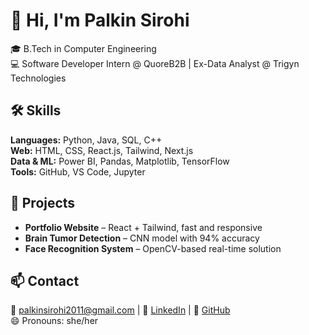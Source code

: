 # 👋 Hi, I'm Palkin Sirohi

🎓 B.Tech in Computer Engineering    
💻 Software Developer Intern @ QuoreB2B | Ex-Data Analyst @ Trigyn Technologies  

## 🛠️ Skills  
**Languages:** Python, Java, SQL, C++  
**Web:** HTML, CSS, React.js, Tailwind, Next.js  
**Data & ML:** Power BI, Pandas, Matplotlib, TensorFlow  
**Tools:** GitHub, VS Code, Jupyter  

## 📁 Projects  
- **Portfolio Website** – React + Tailwind, fast and responsive  
- **Brain Tumor Detection** – CNN model with 94% accuracy  
- **Face Recognition System** – OpenCV-based real-time solution  

## 📫 Contact  
📧 palkinsirohi2011@gmail.com | 🔗 [LinkedIn](https://www.linkedin.com/in/palkin-sirohi-8ab36624a) | 🔗 [GitHub](https://github.com/palkinsirohi)  
😄 Pronouns: she/her
